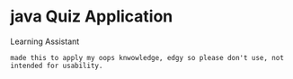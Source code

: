 # java Quiz Application
Learning Assistant
```
made this to apply my oops knwowledge, edgy so please don't use, not intended for usability.

```
